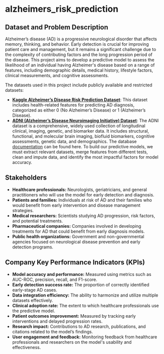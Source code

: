 # alzheimers_risk_prediction

## Dataset and Problem Description

Alzheimer’s disease (AD) is a progressive neurological disorder that affects memory, thinking, and behavior. Early detection is crucial for improving patient care and management, but it remains a significant challenge due to the complexity of contributing factors and the long progression period of the disease. This project aims to develop a predictive model to assess the likelihood of an individual having Alzheimer's disease based on a range of features, including demographic details, medical history, lifestyle factors, clinical measurements, and cognitive assessments.

The datasets used in this project include publicly available and restricted datasets:

- [**Kaggle Alzheimer’s Disease Risk Prediction Dataset**](https://www.kaggle.com/competitions/alzheimers-disease-risk-prediction-eu-business/data): This dataset includes health-related features for predicting AD diagnosis, categorized as either 0 (No Alzheimer’s Disease) or 1 (Alzheimer’s Disease).
- [**ADNI (Alzheimer’s Disease Neuroimaging Initiative) Dataset**](https://adni.loni.usc.edu/data-samples/adni-data/#AccessData): The ADNI dataset is a comprehensive, widely used collection of longitudinal clinical, imaging, genetic, and biomarker data. It includes structural, functional, and molecular brain imaging, biofluid biomarkers, cognitive assessments, genetic data, and demographics. The database [documentation](https://adni.loni.usc.edu/help-faqs/adni-documentation/) can be found here. To build our predictive models, we must extract relevant datasets, merge features from different tests, clean and impute data, and identify the most impactful factors for model accuracy.

## Stakeholders

- **Healthcare professionals:** Neurologists, geriatricians, and general practitioners who will use the model for early detection and diagnosis.
- **Patients and families:** Individuals at risk of AD and their families who would benefit from early intervention and disease management strategies.
- **Medical researchers:** Scientists studying AD progression, risk factors, and potential treatments.
- **Pharmaceutical companies:** Companies involved in developing treatments for AD that could benefit from early diagnosis models.
- **Public health organizations:** Government and non-governmental agencies focused on neurological disease prevention and early detection programs.

## Company Key Performance Indicators (KPIs)

- **Model accuracy and performance:** Measured using metrics such as AUC-ROC, precision, recall, and F1-score.
- **Early detection success rate:** The proportion of correctly identified early-stage AD cases.
- **Data integration efficiency:** The ability to harmonize and utilize multiple datasets effectively.
- **Clinical adoption rate:** The extent to which healthcare professionals use the predictive model.
- **Patient outcomes improvement:** Measured by tracking early interventions and delayed progression rates.
- **Research impact:** Contributions to AD research, publications, and citations related to the model’s findings.
- **User engagement and feedback:** Monitoring feedback from healthcare professionals and researchers on the model's usability and effectiveness.


